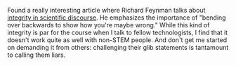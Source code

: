 Found a really interesting article where Richard Feynman talks about
[integrity in scientific discourse](http://fabiusmaximus.com/2009/02/12/feynman/).
He emphasizes the importance of "bending over backwards to show how you're maybe
wrong."  While this kind of integrity is par for the course when I talk to
fellow technologists, I find that it doesn't work quite as well with non-STEM
people.  And don't get me started on demanding it from others: challenging their
glib statements is tantamount to calling them liars.
